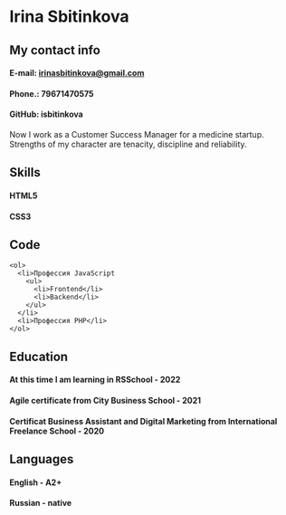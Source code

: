 # Irina Sbitinkova

## My contact info

#### E-mail: irinasbitinkova@gmail.com
#### Phone.: 79671470575
#### GitHub: isbitinkova

Now I work as a Customer Success Manager for a medicine startup. Strengths of my character are tenacity, discipline and reliability. 

## Skills

#### HTML5
#### CSS3

## Code
```
<ol>
  <li>Профессия JavaScript
    <ul>
      <li>Frontend</li>
      <li>Backend</li>
    </ul>
  </li>
  <li>Профессия PHP</li>
</ol>
```

## Education

#### At this time I am learning in RSSchool - 2022
#### Agile certificate from City Business School - 2021
#### Certificat Business Assistant and Digital Marketing from International Freelance School - 2020

## Languages

#### English - A2+
#### Russian - native

